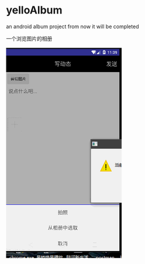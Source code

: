 # yelloAlbum
an android album project
from now it will be completed


一个浏览图片的相册 






![image](https://github.com/kid1943/yellowAlbum/blob/master/album.gif?raw=true)

